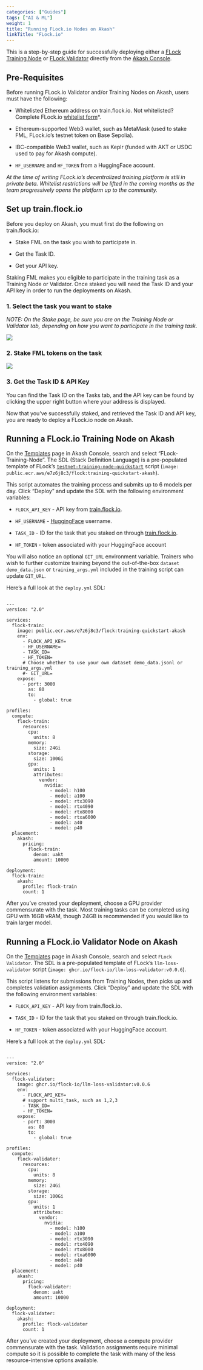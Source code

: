 ```yaml
---
categories: ["Guides"]
tags: ["AI & ML"]
weight: 1
title: "Running FLock.io Nodes on Akash"
linkTitle: "FLock.io"
---
```


This is a step-by-step guide for successfully deploying either a [FLock Training Node](https://console.akash.network/templates/akash-network-awesome-akash-FLock-training-node) or [FLock Validator](https://console.akash.network/templates/akash-network-awesome-akash-FLock-validator) directly from the [Akash Console](https://console.akash.network).

## Pre-Requisites

Before running FLock.io Validator and/or Training Nodes on Akash, users must have the following:

- Whitelisted Ethereum address on train.flock.io. Not whitelisted? Complete FLock.io [whitelist form](https://blog.flock.io/news/trainflock)*.

- Ethereum-supported Web3 wallet, such as MetaMask (used to stake FML, FLock.io’s testnet token on Base Sepolia).

- IBC-compatible Web3 wallet, such as Keplr (funded with AKT or USDC used to pay for Akash compute).

- `HF_USERNAME` and `HF_TOKEN` from a HuggingFace account.

*At the time of writing FLock.io’s decentralized training platform is still in private beta. Whitelist restrictions will be lifted in the coming months as the team progressively opens the platform up to the community.*

## Set up train.flock.io

Before you deploy on Akash, you must first do the following on train.flock.io:

- Stake FML on the task you wish to participate in.

- Get the Task ID.

- Get your API key. 

Staking FML makes you eligible to participate in the training task as a Training Node or Validator. Once staked you will need the Task ID and your API key in order to run the deployments on Akash.

### 1. Select the task you want to stake

*NOTE: On the Stake page, be sure you are on the Training Node or Validator tab, depending on how you want to participate in the training task.*

![](../../../assets/flock_io_select.png)

### 2. Stake FML tokens on the task

![](../../../assets/flock_io-stake.png)

### 3. Get the Task ID & API Key

You can find the Task ID on the Tasks tab, and the API key can be found by clicking the upper right button where your address is displayed.

Now that you’ve successfully staked, and retrieved the Task ID and API key, you are ready to deploy a FLock.io node on Akash.

## Running a FLock.io Training Node on Akash


On the [Templates](https://console.akash.network/templates) page in Akash Console, search and select “FLock-Training-Node”. The SDL (Stack Definition Language) is a pre-populated template of FLock’s [`testnet-training-node-quickstart`](https://github.com/FLock-io/testnet-training-node-quickstart) script (`image: public.ecr.aws/e7z6j8c3/flock:training-quickstart-akash`).

This script automates the training process and submits up to 6 models per day. Click “Deploy” and update the SDL with the following environment variables:

- `FLOCK_API_KEY` - API key from [train.flock.io](https://train.flock.io/).

- `HF_USERNAME` - [HuggingFace](https://hugginface.co) username. 

- `TASK_ID` - ID for the task that you staked on through [train.flock.io](https://train.flock.io/). 

- `HF_TOKEN` - token associated with your HuggingFace account

You will also notice an optional `GIT_URL` environment variable. Trainers who wish to further customize training beyond the out-of-the-box `dataset demo_data.json` or `training_args.yml` included in the training script can update `GIT_URL`.

Here’s a full look at the `deploy.yml` SDL:

```

---
version: "2.0"

services:
  flock-train:
    image: public.ecr.aws/e7z6j8c3/flock:training-quickstart-akash
    env:
      - FLOCK_API_KEY=
      - HF_USERNAME=
      - TASK_ID=
      - HF_TOKEN=
      # Choose whether to use your own dataset demo_data.jsonl or training_args.yml
      #- GIT_URL=
    expose:
      - port: 3000
        as: 80
        to:
          - global: true

profiles:
  compute:
    flock-train:
      resources:
        cpu:
          units: 8
        memory:
          size: 24Gi
        storage:
          size: 100Gi
        gpu:
          units: 1
          attributes:
            vendor:
              nvidia:
                - model: h100
                - model: a100
                - model: rtx3090
                - model: rtx4090
                - model: rtx8000
                - model: rtxa6000
                - model: a40
                - model: p40
  placement:
    akash:
      pricing:
        flock-train:
          denom: uakt
          amount: 10000

deployment:
  flock-train:
    akash:
      profile: flock-train
      count: 1

```

After you’ve created your deployment, choose a GPU provider commensurate with the task. Most training tasks can be completed using GPU with 16GB vRAM, though 24GB is recommended if you would like to train larger model.

## Running a FLock.io Validator Node on Akash

On the [Templates](https://console.akash.network/templates) page in Akash Console, search and select `FLock Validator`. The SDL is a pre-populated template of FLock’s `llm-loss-validator` script (`image: ghcr.io/flock-io/llm-loss-validator:v0.0.6`).

This script listens for submissions from Training Nodes, then picks up and completes validation assignments. Click “Deploy” and update the SDL with the following environment variables:

- `FLOCK_API_KEY` - API key from train.flock.io.

- `TASK_ID` - ID for the task that you staked on through train.flock.io.

- `HF_TOKEN` - token associated with your HuggingFace account. 

Here’s a full look at the `deploy.yml` SDL:

```

---
version: "2.0"

services:
  flock-validater:
    image: ghcr.io/flock-io/llm-loss-validator:v0.0.6
    env:
      - FLOCK_API_KEY=
      # support multi_task, such as 1,2,3
      - TASK_ID=
      - HF_TOKEN=
    expose:
      - port: 3000
        as: 80
        to:
          - global: true

profiles:
  compute:
    flock-validater:
      resources:
        cpu:
          units: 8
        memory:
          size: 24Gi
        storage:
          size: 100Gi
        gpu:
          units: 1
          attributes:
            vendor:
              nvidia:
                - model: h100
                - model: a100
                - model: rtx3090
                - model: rtx4090
                - model: rtx8000
                - model: rtxa6000
                - model: a40
                - model: p40
  placement:
    akash:
      pricing:
        flock-validater:
          denom: uakt
          amount: 10000

deployment:
  flock-validater:
    akash:
      profile: flock-validater
      count: 1

```

After you’ve created your deployment, choose a compute provider commensurate with the task. Validation assignments require minimal compute so it is possible to complete the task with many of the less resource-intensive options available.






